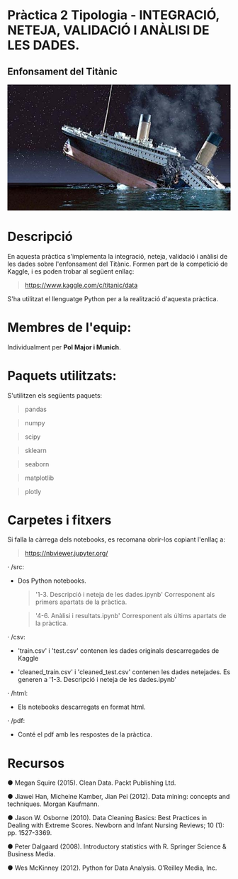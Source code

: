 # Pràctica 2 Tipologia - INTEGRACIÓ, NETEJA, VALIDACIÓ I ANÀLISI DE LES DADES. 

## Enfonsament del Titànic
![alt text](https://github.com/polmajor/pr2anic/blob/master/titanic.jpg)

# Descripció
En aquesta pràctica s'implementa la integració, neteja, validació i anàlisi de les dades sobre l'enfonsament del Titànic. Formen part de la competició de Kaggle, i es poden trobar al següent enllaç:

> https://www.kaggle.com/c/titanic/data

S'ha utilitzat el llenguatge Python per a la realització d'aquesta pràctica.

# Membres de l'equip:
Individualment per **Pol Major i Munich**.

# Paquets utilitzats:
S'utilitzen els següents paquets:

> pandas

> numpy

> scipy

> sklearn

> seaborn

> matplotlib

> plotly

# Carpetes i fitxers

Si falla la càrrega dels notebooks, es recomana obrir-los copiant l'enllaç a:

> https://nbviewer.jupyter.org/

· /src:

  - Dos Python notebooks. 
  
    > '1-3. Descripció i neteja de les dades.ipynb' Corresponent als primers apartats de la pràctica.
    
    > '4-6. Anàlisi i resultats.ipynb' Corresponent als últims apartats de la pràctica.
  
· /csv:

  - 'train.csv' i 'test.csv' contenen les dades originals descarregades de Kaggle
  
  - 'cleaned_train.csv' i 'cleaned_test.csv' contenen les dades netejades. Es generen a '1-3. Descripció i neteja de les dades.ipynb'
  
· /html:

  - Els notebooks descarregats en format html.

· /pdf:
  
  - Conté el pdf amb les respostes de la pràctica.
  

# Recursos

● Megan Squire (2015). Clean Data. Packt Publishing Ltd.

● Jiawei Han, Micheine Kamber, Jian Pei (2012). Data mining: concepts and techniques. Morgan Kaufmann.

● Jason W. Osborne (2010). Data Cleaning Basics: Best Practices in Dealing with Extreme Scores. Newborn and Infant Nursing Reviews; 10 (1): pp. 1527-3369.

● Peter Dalgaard (2008). Introductory statistics with R. Springer Science & Business
Media.

● Wes McKinney (2012). Python for Data Analysis. O’Reilley Media, Inc.
